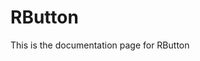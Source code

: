 # RButton

This is the documentation page for RButton

<script setup>
import RButtonDocs from './r-button-docs.vue'
</script>

<RButtonDocs></RButtonDocs>
